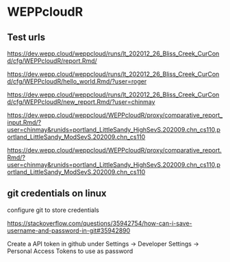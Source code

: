 # WEPPcloudR

## Test urls

https://dev.wepp.cloud/weppcloud/runs/lt_202012_26_Bliss_Creek_CurCond/cfg/WEPPcloudR/report.Rmd/

https://dev.wepp.cloud/weppcloud/runs/lt_202012_26_Bliss_Creek_CurCond/cfg/WEPPcloudR/hello_world.Rmd/?user=roger

https://dev.wepp.cloud/weppcloud/runs/lt_202012_26_Bliss_Creek_CurCond/cfg/WEPPcloudR/new_report.Rmd/?user=chinmay

https://dev.wepp.cloud/weppcloud/WEPPcloudR/proxy/comparative_report_input.Rmd/?user=chinmay&runids=portland_LittleSandy_HighSevS.202009.chn_cs110,portland_LittleSandy_ModSevS.202009.chn_cs110

https://dev.wepp.cloud/weppcloud/WEPPcloudR/proxy/comparative_report.Rmd/?user=chinmay&runids=portland_LittleSandy_HighSevS.202009.chn_cs110,portland_LittleSandy_ModSevS.202009.chn_cs110


## git credentials on linux

configure git to store credentials

https://stackoverflow.com/questions/35942754/how-can-i-save-username-and-password-in-git#35942890

Create a API token in github under Settings -> Developer Settings -> Personal Access Tokens to use as password
